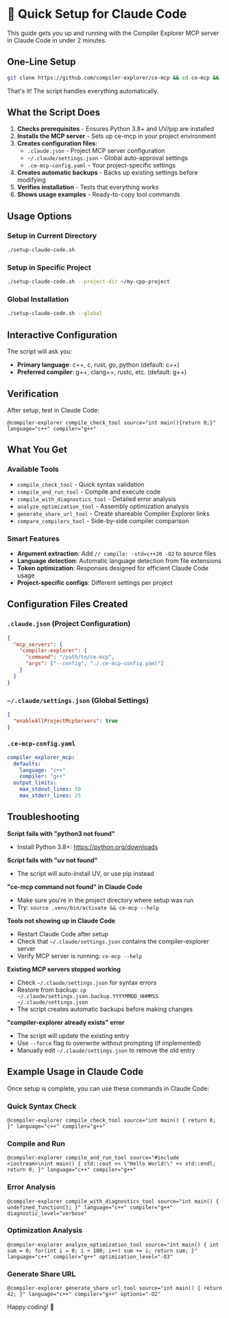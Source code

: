# 🚀 Quick Setup for Claude Code

This guide gets you up and running with the Compiler Explorer MCP server in Claude Code in under 2 minutes.

## One-Line Setup

```bash
git clone https://github.com/compiler-explorer/ce-mcp && cd ce-mcp && ./setup-claude-code.sh
```

That's it! The script handles everything automatically.

## What the Script Does

1. **Checks prerequisites** - Ensures Python 3.8+ and UV/pip are installed
2. **Installs the MCP server** - Sets up ce-mcp in your project environment
3. **Creates configuration files**:
   - `.claude.json` - Project MCP server configuration  
   - `~/.claude/settings.json` - Global auto-approval settings
   - `.ce-mcp-config.yaml` - Your project-specific settings
4. **Creates automatic backups** - Backs up existing settings before modifying
5. **Verifies installation** - Tests that everything works
6. **Shows usage examples** - Ready-to-copy tool commands

## Usage Options

### Setup in Current Directory
```bash
./setup-claude-code.sh
```

### Setup in Specific Project
```bash
./setup-claude-code.sh --project-dir ~/my-cpp-project
```

### Global Installation
```bash
./setup-claude-code.sh --global
```

## Interactive Configuration

The script will ask you:
- **Primary language**: c++, c, rust, go, python (default: c++)
- **Preferred compiler**: g++, clang++, rustc, etc. (default: g++)

## Verification

After setup, test in Claude Code:

```
@compiler-explorer compile_check_tool source="int main(){return 0;}" language="c++" compiler="g++"
```

## What You Get

### Available Tools
- `compile_check_tool` - Quick syntax validation
- `compile_and_run_tool` - Compile and execute code  
- `compile_with_diagnostics_tool` - Detailed error analysis
- `analyze_optimization_tool` - Assembly optimization analysis
- `generate_share_url_tool` - Create shareable Compiler Explorer links
- `compare_compilers_tool` - Side-by-side compiler comparison

### Smart Features
- **Argument extraction**: Add `// compile: -std=c++20 -O2` to source files
- **Language detection**: Automatic language detection from file extensions
- **Token optimization**: Responses designed for efficient Claude Code usage
- **Project-specific configs**: Different settings per project

## Configuration Files Created

### `.claude.json` (Project Configuration)
```json
{
  "mcp_servers": {
    "compiler-explorer": {
      "command": "/path/to/ce-mcp",
      "args": ["--config", "./.ce-mcp-config.yaml"]
    }
  }
}
```

### `~/.claude/settings.json` (Global Settings)
```json
{
  "enableAllProjectMcpServers": true
}
```

### `.ce-mcp-config.yaml`
```yaml
compiler_explorer_mcp:
  defaults:
    language: "c++"
    compiler: "g++"
  output_limits:
    max_stdout_lines: 50
    max_stderr_lines: 25
```

## Troubleshooting

**Script fails with "python3 not found"**
- Install Python 3.8+: https://python.org/downloads

**Script fails with "uv not found"**  
- The script will auto-install UV, or use pip instead

**"ce-mcp command not found" in Claude Code**
- Make sure you're in the project directory where setup was run
- Try: `source .venv/bin/activate && ce-mcp --help`

**Tools not showing up in Claude Code**
- Restart Claude Code after setup
- Check that `~/.claude/settings.json` contains the compiler-explorer server
- Verify MCP server is running: `ce-mcp --help`

**Existing MCP servers stopped working**
- Check `~/.claude/settings.json` for syntax errors
- Restore from backup: `cp ~/.claude/settings.json.backup.YYYYMMDD_HHMMSS ~/.claude/settings.json`
- The script creates automatic backups before making changes

**"compiler-explorer already exists" error**
- The script will update the existing entry
- Use `--force` flag to overwrite without prompting (if implemented)
- Manually edit `~/.claude/settings.json` to remove the old entry

## Example Usage in Claude Code

Once setup is complete, you can use these commands in Claude Code:

### Quick Syntax Check
```
@compiler-explorer compile_check_tool source="int main() { return 0; }" language="c++" compiler="g++"
```

### Compile and Run
```
@compiler-explorer compile_and_run_tool source="#include <iostream>\nint main() { std::cout << \"Hello World!\" << std::endl; return 0; }" language="c++" compiler="g++"
```

### Error Analysis
```
@compiler-explorer compile_with_diagnostics_tool source="int main() { undefined_function(); }" language="c++" compiler="g++" diagnostic_level="verbose"
```

### Optimization Analysis
```
@compiler-explorer analyze_optimization_tool source="int main() { int sum = 0; for(int i = 0; i < 100; i++) sum += i; return sum; }" language="c++" compiler="g++" optimization_level="-O3"
```

### Generate Share URL
```
@compiler-explorer generate_share_url_tool source="int main() { return 42; }" language="c++" compiler="g++" options="-O2"
```

Happy coding! 🎉